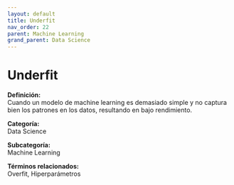 ```yaml
---
layout: default
title: Underfit
nav_order: 22
parent: Machine Learning
grand_parent: Data Science
---
```


# Underfit

**Definición:**  
Cuando un modelo de machine learning es demasiado simple y no captura bien los patrones en los datos, resultando en bajo rendimiento.

**Categoría:**  
Data Science  

**Subcategoría:**  
Machine Learning

**Términos relacionados:**  
Overfit, Hiperparámetros
